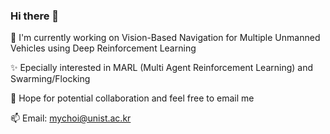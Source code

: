### Hi there 👋

🔭 I'm currently working on Vision-Based Navigation for Multiple Unmanned Vehicles using Deep Reinforcement Learning

✨ Epecially interested in MARL (Multi Agent Reinforcement Learning) and Swarming/Flocking

💬 Hope for potential collaboration and feel free to email me

📫 Email: mychoi@unist.ac.kr


<!--
**mychoi97/mychoi97** is a ✨ _special_ ✨ repository because its `README.md` (this file) appears on your GitHub profile.

Here are some ideas to get you started:

- 🔭 I’m currently working on ...
- 🌱 I’m currently learning ...
- 👯 I’m looking to collaborate on ...
- 🤔 I’m looking for help with ...
- 💬 Ask me about ...
- 📫 How to reach me: ...
- 😄 Pronouns: ...
- ⚡ Fun fact: ...
-->
